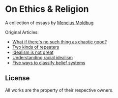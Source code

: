 # On Ethics & Religion

A collection of essays by [Mencius Moldbug](http://unqualified-reservations.blogspot.com/)

Original Articles:
* [What if there's no such thing as chaotic good?](http://unqualified-reservations.blogspot.com/2007/05/what-if-theres-no-such-thing-as-chaotic.html)
* [Two kinds of repeaters](http://unqualified-reservations.blogspot.com/2007/05/two-kinds-of-repeaters.html)
* [Idealism is not great](http://unqualified-reservations.blogspot.com/2007/05/idealism-is-not-great.html)
* [Understanding racial idealism](http://unqualified-reservations.blogspot.com/2007/05/understanding-racial-idealism.html)
* [Five ways to classify belief systems](http://unqualified-reservations.blogspot.com/2007/05/six-ways-to-classify-belief-systems.html)

## License

All works are the property of their respective owners.
